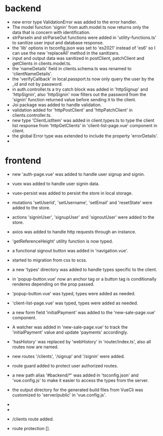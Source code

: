 # backend
* new error type ValidationError was added to the error handler.
* The model function 'signin' from auth.model.ts now returns only the data that is concern with identification.
* strParseIn and strParseOut functions were added in 'utility-functions.ts' to sanitize user input and database response.
* the 'lib' options in tsconfig.json was set to 'es2021' instead of 'es6' so I can use the new 'replaceAll' method in the sanitizers.
* input and output data was sanitized in postClient, patchClient and getClients in clients.model.ts.
* the 'nameDetails' field in clients.schema.ts was renamed to 'clientNameDetails'.
* the 'verifyCallback' in local.passport.ts now only query the user by the _id and not by password.
* in auth.controller.ts a try catch block was added in 'httpSignup' and 'httpSignin', also 'httpSignin' now filters out the password from the 'signin' function returned value before sending it to the client.
* Joi package was added to handle validation.
* validation added for 'httpPostClient' and 'httpPatchClient' in clients.controller.ts.
* new type 'ClientListItem' was added in client.types.ts to type the client list response from 'httpGetClients' in 'client-list-page.vue' component in client.
* the global Error type was extended to include the property 'errorDetails'.
* 

# frontend
* new 'auth-page.vue' was added to handle user signup and signin.
* vuex was added to handle user signin data.
* vuex-persist was added to persist the store in local storage.
* mutations 'setUserId', 'setUsername', 'setEmail' and 'resetState' were added to the store.
* actions 'signinUser', 'signupUser' and 'signoutUser' were added to the store.
* axios was added to handle http requests through an instance.
* 'getReferenceHeight' utility function is now typed.
* a functional signout button was added in 'navigation.vue'.
* started to migration from css to scss.
* a new 'types' directory was added to handle types specific to the client.
* in 'popup-button.vue' now an anchor tag or a button tag is conditionally renderes depending on the prop passed.
* 'popup-button.vue' was typed, types were added as needed.
* 'client-list-page.vue' was typed, types were added as needed.
* a new form field 'initialPayment' was added to the 'new-sale-page.vue' component.
* A watcher was added in 'new-sale-page.vue' to track the 'initialPayment' value and update 'payments' accordingly.
* 'hasHistory' was replaced by 'webHistory' in 'router/index.ts', also all routes now are named.
* new routes '/clients', '/signup' and '/signin' were added.
* route guard added to protect user authorized routes.
* a new path alias '#backend/*' was added in 'tsconfig.json' and 'vue.config.js' to make it easier to access the types from the server.
* the output directory for the generated build files from VueCli was customized to 'server/public' in 'vue.config.js'.
* 

* 
* /clients route added.
* route protection [].

